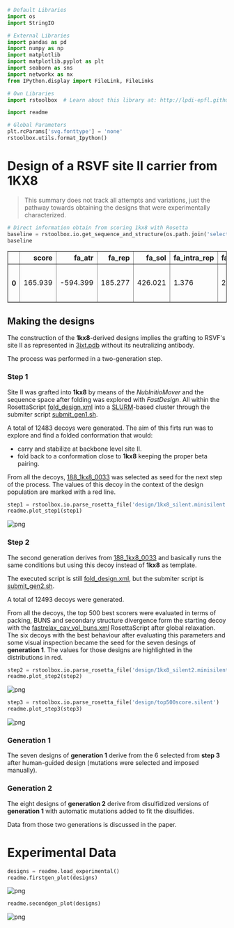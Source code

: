 

```python
# Default Libraries
import os
import StringIO

# External Libraries
import pandas as pd
import numpy as np
import matplotlib
import matplotlib.pyplot as plt
import seaborn as sns
import networkx as nx
from IPython.display import FileLink, FileLinks

# Own Libraries
import rstoolbox  # Learn about this library at: http://lpdi-epfl.github.io/RosettaSilentToolbox

import readme

# Global Parameters
plt.rcParams['svg.fonttype'] = 'none'
rstoolbox.utils.format_Ipython()
```



# Design of a RSVF site II carrier from 1KX8

> This summary does not track all attempts and variations, just the pathway towards obtaining the designs that were experimentally characterized.


```python
# Direct information obtain from scoring 1kx8 with Rosetta
baseline = rstoolbox.io.get_sequence_and_structure(os.path.join('selection', 'baseline', '1kx8.pdb'))
baseline
```


<div>
<table border="1" class="dataframe">
  <thead>
    <tr style="text-align: right;">
      <th></th>
      <th>score</th>
      <th>fa_atr</th>
      <th>fa_rep</th>
      <th>fa_sol</th>
      <th>fa_intra_rep</th>
      <th>fa_intra_sol_xover4</th>
      <th>lk_ball_wtd</th>
      <th>fa_elec</th>
      <th>pro_close</th>
      <th>hbond_sr_bb</th>
      <th>hbond_lr_bb</th>
      <th>hbond_bb_sc</th>
      <th>hbond_sc</th>
      <th>dslf_fa13</th>
      <th>omega</th>
      <th>fa_dun</th>
      <th>p_aa_pp</th>
      <th>yhh_planarity</th>
      <th>ref</th>
      <th>rama_prepro</th>
      <th>time</th>
      <th>description</th>
      <th>sequence_A</th>
      <th>structure_A</th>
      <th>phi_A</th>
      <th>psi_A</th>
    </tr>
  </thead>
  <tbody>
    <tr>
      <th>0</th>
      <td>165.939</td>
      <td>-594.399</td>
      <td>185.277</td>
      <td>426.021</td>
      <td>1.376</td>
      <td>25.587</td>
      <td>-16.933</td>
      <td>-141.967</td>
      <td>7.165</td>
      <td>-50.138</td>
      <td>-2.655</td>
      <td>-6.671</td>
      <td>-6.171</td>
      <td>-2.659</td>
      <td>0.059</td>
      <td>326.333</td>
      <td>-8.581</td>
      <td>0.0</td>
      <td>16.661</td>
      <td>7.633</td>
      <td>2.0</td>
      <td>1kx8_0001</td>
      <td>NINLDEILANKRLLVAYVNCVMERGKCSPEGKELKEHLQDAIENGCKKCTENQEKGAYRVIEHLIKNEIEIWRELTAKYDPTGNWRKKYEDRAKAAGIVI</td>
      <td>LLLLHHHHHLHHHHHHHHHHHLLLLLLLHHHHHHHHHHHHHHHHLLLLLLHHHHHHHHHHHHHHHHHLHHHHHHHHHHHLLLLLLHHHHHHHHHHHLLLL</td>
      <td>[0.0, -46.7858, -126.674, ...]</td>
      <td>[-42.2254, 137.85, -165.222, ...]</td>
    </tr>
  </tbody>
</table>
</div>



## Making the designs

The construction of the **1kx8**-derived designs implies the grafting to RSVF's site II as represented in [3ixt.pdb](design/3ixt.pdb) without its neutralizing antibody.

The process was performed in a two-generation step.

### Step 1

Site II was grafted into **1kx8** by means of the _NubInitioMover_ and the sequence space after folding was explored with _FastDesign_. All within the RosettaScript [fold_design.xml](design/fold_design.xml) into a [SLURM](https://slurm.schedmd.com/)-based cluster through the submiter script [submit_gen1.sh](design/submit_gen1.sh).

A total of 12483 decoys were generated. The aim of this firts run was to explore and find a folded conformation that would:

* carry and stabilize at backbone level site II.
* fold back to a conformation close to **1kx8** keeping the proper beta pairing.

From all the decoys, [188_1kx8_0033](design/188_1kx8_0033.pdb) was selected as seed for the next step of the process. The values of this decoy in the context of the design population are marked with a red line.


```python
step1 = rstoolbox.io.parse_rosetta_file('design/1kx8_silent.minisilent.gz')
readme.plot_step1(step1)
```


![png](README_files/README_4_0.png)


### Step 2

The second generation derives from [188_1kx8_0033](design/188_1kx8_0033.pdb) and basically runs the same conditions but using this decoy instead of **1kx8** as template.

The executed script is still  [fold_design.xml](design/fold_design.xml), but the submiter script is [submit_gen2.sh](design/submit_gen2.sh).

A total of 12493 decoys were generated.

From all the decoys, the top 500 best scorers were evaluated in terms of packing, BUNS and secondary structure divergence form the starting decoy with the [fastrelax_cav_vol_buns.xml](design/fastrelax_cav_vol_buns.xml) RosettaScript after global relaxation. The six decoys with the best behaviour after evaluating this parameters and some visual inspection became the seed for the seven desings of **generation 1**. The values for those designs are highlighted in the distributions in red.


```python
step2 = rstoolbox.io.parse_rosetta_file('design/1kx8_silent2.minisilent.gz')
readme.plot_step2(step2)
```


![png](README_files/README_6_0.png)



```python
step3 = rstoolbox.io.parse_rosetta_file('design/top500score.silent')
readme.plot_step3(step3)
```


![png](README_files/README_7_0.png)


### Generation 1

The seven designs of **generation 1** derive from the 6 selected from **step 3** after human-guided design (mutations were selected and imposed manually).

### Generation 2

The eight designs of **generation 2** derive from disulfidized versions of **generation 1** with automatic mutations added to fit the disulfides.


Data from those two generations is discussed in the paper.

# Experimental Data


```python
designs = readme.load_experimental()
readme.firstgen_plot(designs)
```


![png](README_files/README_9_0.png)



```python
readme.secondgen_plot(designs)
```


![png](README_files/README_10_0.png)

